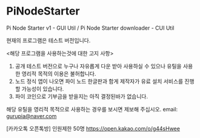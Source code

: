 # PiNodeStarter
Pi Node Starter v1  - GUI Util / 
Pi Node Starter downloader - CUI Util
 
 현재의 프로그램은 테스트 버전입니다. 
  
 <해당 프로그램을 사용하는것에 대한 고지 사항>
 
1. 공개 테스트 버전으로 누구나 자유롭게 다운 받아 사용하실 수 있으나 유틸을 사용한 영리적 목적의 이용은 불허합니다.
2. 노드 정식 앱이 나오면 파이 노드 한글판과 함게 제작자가 유료 설치 서비스를 진행할 가능성이 있습니다.
3. 파이 코인으로 기부금을  받을지는 아직 결정된바가 없습니다.

해당 유틸을 영리적 목적으로 사용하는 경우를 보시면 제보해 주십시오. email: gurupia@naver.com

[카카오톡 오픈톡방] 인원제한 50명
https://open.kakao.com/o/g44sHwee
